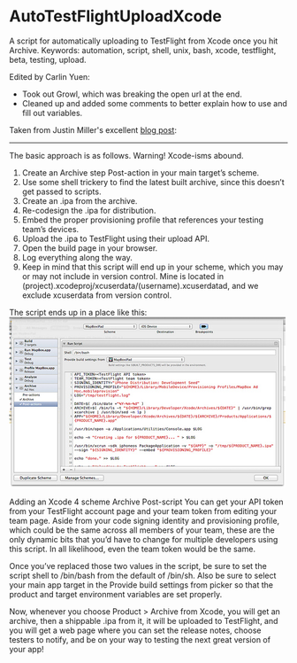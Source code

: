 AutoTestFlightUploadXcode
=========================

A script for automatically uploading to TestFlight from Xcode once you hit Archive.
Keywords: automation, script, shell, unix, bash, xcode, testflight, beta, testing, upload.

Edited by Carlin Yuen:
 * Took out Growl, which was breaking the open url at the end.
 * Cleaned up and added some comments to better explain how to use and fill out variables.

Taken from Justin Miller's excellent [blog post](http://developmentseed.org/blog/2011/sep/02/automating-development-uploads-testflight-xcode/):

-------------------------------

The basic approach is as follows. Warning! Xcode-isms abound.

 1. Create an Archive step Post-action in your main target’s scheme.
 2. Use some shell trickery to find the latest built archive, since this doesn’t get passed to scripts.
 3. Create an .ipa from the archive.
 4. Re-codesign the .ipa for distribution.
 5. Embed the proper provisioning profile that references your testing team’s devices.
 6. Upload the .ipa to TestFlight using their upload API.
 7. Open the build page in your browser.
 8. Log everything along the way.
 9. Keep in mind that this script will end up in your scheme, which you may or may not include in version control. Mine is located in (project).xcodeproj/xcuserdata/(username).xcuserdatad, and we exclude xcuserdata from version control.

The script ends up in a place like this:
![Xcode Scheme Post-Actions Screenshot](/screenshot.jpg "Xcode Scheme Post-Actions Screenshot")

Adding an Xcode 4 scheme Archive Post-script
You can get your API token from your TestFlight account page and your team token from editing your team page. Aside from your code signing identity and provisioning profile, which could be the same across all members of your team, these are the only dynamic bits that you’d have to change for multiple developers using this script. In all likelihood, even the team token would be the same.

Once you’ve replaced those two values in the script, be sure to set the script shell to /bin/bash from the default of /bin/sh. Also be sure to select your main app target in the Provide build settings from picker so that the product and target environment variables are set properly.

Now, whenever you choose Product > Archive from Xcode, you will get an archive, then a shippable .ipa from it, it will be uploaded to TestFlight, and you will get a web page where you can set the release notes, choose testers to notify, and be on your way to testing the next great version of your app!
